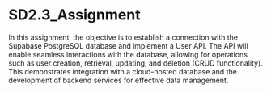 # SD2.3_Assignment
In this assignment, the objective is to establish a connection with the Supabase PostgreSQL database and implement a User API. The API will enable seamless interactions with the database, allowing for operations such as user creation, retrieval, updating, and deletion (CRUD functionality). This demonstrates integration with a cloud-hosted database and the development of backend services for effective data management.
